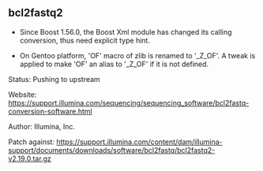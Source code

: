 ## bcl2fastq2

* Since Boost 1.56.0, the Boost Xml module has changed its calling conversion,
 thus need explicit type hint.

* On Gentoo platform, 'OF' macro of zlib is renamed to '\_Z\_OF'.
 A tweak is applied to make 'OF' an alias to '\_Z\_OF' if it is not defined.

Status: Pushing to upstream

Website:
 https://support.illumina.com/sequencing/sequencing_software/bcl2fastq-conversion-software.html

Author: Illumina, Inc.

Patch against:
 https://support.illumina.com/content/dam/illumina-support/documents/downloads/software/bcl2fastq/bcl2fastq2-v2.19.0.tar.gz
